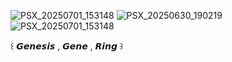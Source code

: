 ![PSX_20250701_153148](https://github.com/user-attachments/assets/02c061d5-8081-4b49-9877-998a379b8d0d)
![PSX_20250630_190219](https://github.com/user-attachments/assets/bfeff2a7-2018-4974-ba5d-1be7fd536a00)
![PSX_20250701_153148](https://github.com/user-attachments/assets/06069d4e-3359-46f3-b7a0-742a63a8e2f6)


꒰  𝙂𝙚𝙣𝙚𝙨𝙞𝙨 , 𝙂𝙚𝙣𝙚 , 𝙍𝙞𝙣𝙜  ꒱

